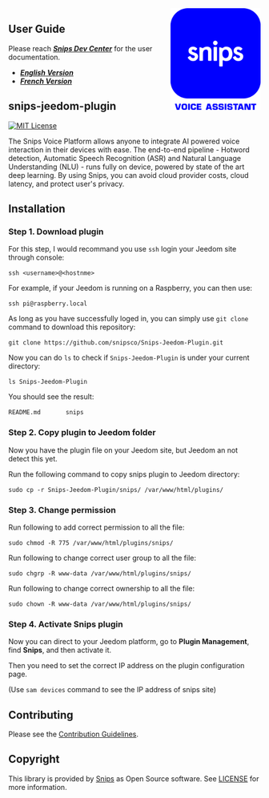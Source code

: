 <img align="right" src="/snips/plugin_info/snips_icon.png" width="180">

## User Guide

Please reach ***[Snips Dev Center](https://snips.gitbook.io/)*** for the user documentation.
- ***[English Version](https://snips.gitbook.io/documentation/home-automation-platforms/jeedom)***
- ***[French Version](https://snips.gitbook.io/documentation/home-automation-platforms/jeedom-fr)***

## snips-jeedom-plugin

[![MIT License](https://img.shields.io/badge/license-MIT-blue.svg)](https://github.com/snipsco/snips-skill-respeaker/blob/master/LICENSE)

The Snips Voice Platform allows anyone to integrate AI powered voice interaction in their devices with ease. The end-to-end pipeline - Hotword detection, Automatic Speech Recognition (ASR) and Natural Language Understanding (NLU) - runs fully on device, powered by state of the art deep learning. By using Snips, you can avoid cloud provider costs, cloud latency, and protect user's privacy.

## Installation

### Step 1. Download plugin
For this step, I would recommand you use `ssh` login your Jeedom site through console:
```
ssh <username>@<hostnme>
```
For example, if your Jeedom is running on a Raspberry, you can then use:
```
ssh pi@raspberry.local
```
As long as you have successfully loged in, you can simply use `git clone` command to download this repository:
```
git clone https://github.com/snipsco/Snips-Jeedom-Plugin.git
```
Now you can do `ls` to check if `Snips-Jeedom-Plugin` is under your current directory:
```
ls Snips-Jeedom-Plugin
```
You should see the result:
```
README.md	    snips
```
### Step 2. Copy plugin to Jeedom folder
Now you have the plugin file on your Jeedom site, but Jeedom an not detect this yet.

Run the following command to copy snips plugin to Jeedom directory:
```
sudo cp -r Snips-Jeedom-Plugin/snips/ /var/www/html/plugins/
```

### Step 3. Change permission
Run following to add correct permission to all the file:
```
sudo chmod -R 775 /var/www/html/plugins/snips/
```
Run following to change correct user group to all the file:
```
sudo chgrp -R www-data /var/www/html/plugins/snips/
```
Run following to change correct ownership to all the file:
```
sudo chown -R www-data /var/www/html/plugins/snips/
```

### Step 4. Activate Snips plugin
Now you can direct to your Jeedom platform, go to **Plugin Management**, find **Snips**, and then activate it.

Then you need to set the correct IP address on the plugin configuration page.

(Use `sam devices` command to see the IP address of snips site)

## Contributing

Please see the [Contribution Guidelines](https://github.com/snipsco/Snips-Jeedom-Plugin/blob/master/CONTRIBUTING.md).

## Copyright

This library is provided by [Snips](https://www.snips.ai) as Open Source software. See [LICENSE](https://github.com/snipsco/Snips-Jeedom-Plugin/blob/master/LICENSE) for more information.
